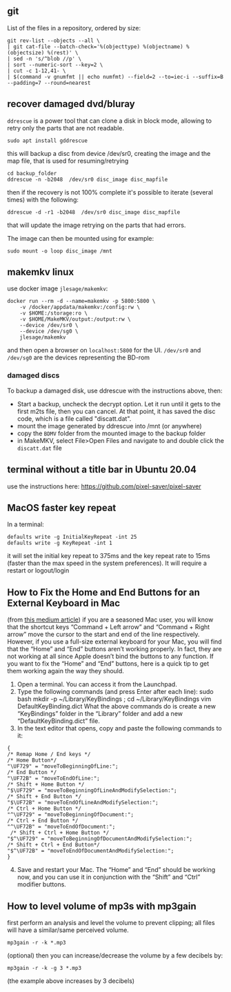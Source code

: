 git
---

List of the files in a repository, ordered by size:
```
git rev-list --objects --all \
| git cat-file --batch-check='%(objecttype) %(objectname) %(objectsize) %(rest)' \
| sed -n 's/^blob //p' \
| sort --numeric-sort --key=2 \
| cut -c 1-12,41- \
| $(command -v gnumfmt || echo numfmt) --field=2 --to=iec-i --suffix=B --padding=7 --round=nearest
```

recover damaged dvd/bluray
--------------------------

`ddrescue` is a power tool that can clone a disk in block mode, allowing to retry only the parts that are not readable.
```
sudo apt install gddrescue
```
this will backup a disc from device /dev/sr0, creating the image and the map file, that is used for resuming/retrying
```
cd backup_folder
ddrescue -n -b2048  /dev/sr0 disc_image disc_mapfile
```
then if the recovery is not 100% complete it's possible to iterate (several times) with the following:
```
ddrescue -d -r1 -b2048  /dev/sr0 disc_image disc_mapfile
```
that will update the image retrying on the parts that had errors.

The image can then be mounted using for example:
```
sudo mount -o loop disc_image /mnt
```


makemkv linux
-------------

use docker image `jlesage/makemkv`:
```
docker run --rm -d --name=makemkv -p 5800:5800 \
    -v /docker/appdata/makemkv:/config:rw \
    -v $HOME:/storage:ro \
    -v $HOME/MakeMKV/output:/output:rw \
    --device /dev/sr0 \
    --device /dev/sg0 \
    jlesage/makemkv
```
and then open a browser on `localhost:5800` for the UI.
`/dev/sr0` and `/dev/sg0` are the devices representing the BD-rom

### damaged discs
To backup a damaged disk, use ddrescue with the instructions above, then:
* Start a backup, uncheck the decrypt option. Let it run until it gets to the first m2ts file, then you can cancel. At that point, it has saved the disc code, which is a file called "discatt.dat".
* mount the image generated by ddrescue into /mnt (or anywhere)
* copy the `BDMV` folder from the mounted image to the backup folder
* in MakeMKV, select File>Open Files and navigate to and double click the `discatt.dat` file


terminal without a title bar in Ubuntu 20.04
--------------------------------------------
use the instructions here: https://github.com/pixel-saver/pixel-saver


MacOS faster key repeat
-----------------------
In a terminal:
```
defaults write -g InitialKeyRepeat -int 25
defaults write -g KeyRepeat -int 1
```
it will set the initial key repeat to 375ms and the key repeat rate to 15ms (faster than the max speed in the system preferences).
It will require a restart or logout/login


How to Fix the Home and End Buttons for an External Keyboard in Mac
-------------------------------------------------------------------

(from [this medium article](https://medium.com/@elhayefrat/how-to-fix-the-home-and-end-buttons-for-an-external-keyboard-in-mac-4da773a0d3a2))
if you are a seasoned Mac user, you will know that the shortcut keys “Command + Left arrow” and “Command + Right arrow” move the cursor to the start and end of the line respectively. However, if you use a full-size external keyboard for your Mac, you will find that the “Home” and “End” buttons aren’t working properly. In fact, they are not working at all since Apple doesn’t bind the buttons to any function.
If you want to fix the “Home” and “End” buttons, here is a quick tip to get them working again the way they should.
1. Open a terminal. You can access it from the Launchpad.
2. Type the following commands (and press Enter after each line):
    sudo bash 
    mkdir -p ~/Library/KeyBindings ; cd ~/Library/KeyBindings
    vim DefaultKeyBinding.dict
    What the above commands do is create a new “KeyBindings” folder in the “Library” folder and add a new “DefaultKeyBinding.dict” file.
3. In the text editor that opens, copy and paste the following commands to it:
```
{
/* Remap Home / End keys */
/* Home Button*/
"\UF729" = "moveToBeginningOfLine:"; 
/* End Button */
"\UF72B" = "moveToEndOfLine:"; 
/* Shift + Home Button */
"$\UF729" = "moveToBeginningOfLineAndModifySelection:"; 
/* Shift + End Button */
"$\UF72B" = "moveToEndOfLineAndModifySelection:"; 
/* Ctrl + Home Button */
"^\UF729" = "moveToBeginningOfDocument:"; 
/* Ctrl + End Button */
"^\UF72B" = "moveToEndOfDocument:"; 
 /* Shift + Ctrl + Home Button */
"$^\UF729" = "moveToBeginningOfDocumentAndModifySelection:";
/* Shift + Ctrl + End Button*/
"$^\UF72B" = "moveToEndOfDocumentAndModifySelection:"; 
}
```
4. Save and restart your Mac. The “Home” and “End” should be working now, and you can use it in conjunction with the “Shift” and “Ctrl” modifier buttons.


How to level volume of mp3s with mp3gain
----------------------------------------

first perform an analysis and level the volume to prevent clipping; all files will have a similar/same perceived volume.
```
mp3gain -r -k *.mp3
```
(optional) then you can increase/decrease the volume by a few decibels by:
```
mp3gain -r -k -g 3 *.mp3
```
(the example above increases by 3 decibels)
